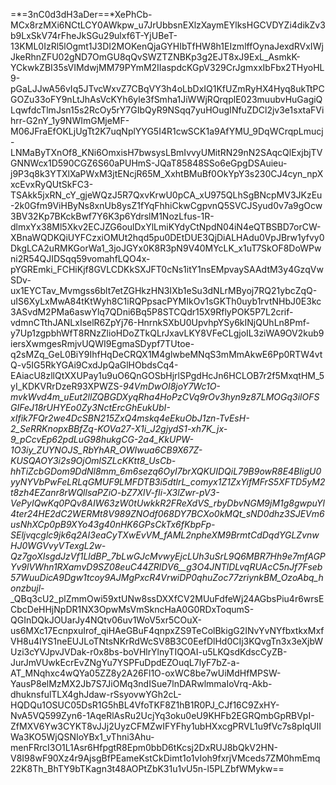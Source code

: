 =*=3nC0d3dH3aDer==*XePhCb-MCx8rzMXi6NCtLCY0AWkpw_u7JrUbbsnEXlzXaymEYlksHGCVDYZi4dikZv3b9LxSkV74rFheJkSGu29ulxf6T-YjUBeT-13KML0IzRl5lOgmt1J3DI2MOKenQjaGYHIbTfHW8h1EIzmlffOynaJexdRVxIWjJkeRhnZFU02gND7OmGU8qQvSWZTZNBKp3g2EJT8xJ9ExL_AsmkK-YCkwkZBI35sVIMdwjMM79PYmM2IIaspdcKGpV329CrJgmxxIbFbx2THyoHL9-pGaLJJwA56vIq5JTvcWxvZ7CBqVY3h4oLbDxIQ1KfUZmRyHX4Hyq8ukTtPCGOZu33oFY9nLtJhAsVcKYh6yle3fSmha1JiWWjRQrqplE023muubvHuGagiQLqwfdcTlmJsn15s2RcOy5rY7GIbQyR9NSqq7yuHOugINfuZDCl2jv3e1sxtaFVihrr-G2nY_1y9NWImGMjeMF-M06JFraEfOKLjUgTt2K7uqNplYYG5I4R1cwSCK1a9AfYMU_9DqWCrqpLmucj-LNMaByTXnOf8_KNi6OmxisH7bwsysLBmIvvyUMitRN29nN2SAqcQlExjbjTVGNNWcx1D590CGZ6S60aPUHmS-JQaT85848SSo6eGpgDSAuieu-j9P3q8k3YTXlXaPWxM3jtENcjR65M_XxhtBMuBf0OkYpY3s230CJ4cyn_npXxcEvxRyQUtSkFC3-TSAkk5jxRN_cY_gjeWQzJ5R7QxvKrwU0pCA_xU975QLhSgBNcpMV3JKzEu-2k0Gfm9ViHByNs8xnUb8ysZ1fYqFhhiCkwCgpvnQ5SVCJSyud0v7a9gOcw3BV32Kp7BKckBwf7Y6K3p6YdrslM1NozLfus-1R-dlmxYx38Ml5Xkv2ECJZG6oulDxYlLmiKYdyCtNpdN04iN4eQTBSBD7orCW-XBnaWQDKQiUYFCzxiOMUt2hqd5pu0DEtDUE3QjDiALHAdu0VpJBrw1yfvy0DkgLCA2uRMKGorWa1_3joJGYx0K8R3pN9V40MYcLK_x1uT7SkOF8DoWPwni2R54QJIDSqq59vomahfLQO4x-pYGREmki_FCHiKjf8GVLCDKkSXJFT0cNs1itY1nsEMpvaySAAdtM3y4GzqVwSDv-ux1EYCTav_Mvmgss6blt7etZGHkzHN3IXb1eSu3dNLrMByoj7RQ21ybcZqQ-uIS6XyLxMwA84tKtWyh8C1iRQPpsacPYMIkOv1sGKTh0uyb1rvtNHbJ0E3kc3ASvdM2PMa6aswYlq7QDni6Bq5P8STCQdr15X9RflyPOK5P7L2crif-vdmnCTthJANLxIselR6ZpYj76-HnrnkSXbU0UpvhpYSy6kINjQUhLn8Pmf-y7Up1zgpbhWfT8RNzZlioHDoZTkQLrJxavLKY8VFeCLgjoIL3ziWA9OV2kub9iersXwmgesRmjvUQWI9EgmaSDypf7TUtoe-q2sMZq_GeL0BiY9IhfHqDeCRQX1M4glwbeMNqS3mMmAkwE6Pp0RTW4vtQ-v5IG5RkYGAi9CxdJpQaGlHObdsCq4-EAiacU8zllQtXXUPay1u9uO6QnGOSbHjrlSPgdHcJn6HCLOB7r2f5MxqtHM_5yI_KDKVRrDzeR93XPWZS-_94VmDwOI8joY7Wc1O-mvkWvd4m_uEut2llZQBGDXyqRha4HoPzCVq9rOv3hyn9z87LMOGq3ilOFSGIFeJ18rUHYEo0Zy3NctErcGhEukUbI-xIfik7FQr2we4DcSBN215ZxQ4mskq4eEkuObJ1zn-TvEsH-2_SeRRKnopxBBfZq-KOVa27-X1i_J2gjydS1-xh7K_jx-9_pCcvEp62pdLuG98hukgCG-2a4_KkUPW-1O3iy_ZUYNOJS_RbYhAR_OWIwua6CB9X67Z-KUSQAOY3i2s9OjOmlSZLcKKtt8_UsCb-hhTiZcbGDom9DdNl8mm_6m6sezq6OyI7brXQKUIDQiL79B9owR8E4BIigU0yyNYVbPwFeLRLqGMUF9LMFDTB3i5dtlrL_comyx1Z1ZxYifMFrS5XFTD5yM2t8zh4EZanr8rWQllsaPZiO-bZ7XlV-fIi-X3lZwr-pV3-VePyIQwKq0PQv8AIW63zW0tUwkkR2FReXdVS_rbyDbvNGM9jM1g8gwpuYl4ter24HE2dC2WERMt8V989ZNOdf068DY7BCXo0kMQt_sND0dhz3SJEVm6usNhXCp0pB9XYo43g40nHK6GPsCkTx6fKbpFp-SEljvqcglc9jk6q2AI3eaCyTXwEvVM_fAML2npheXM9BrmtCdDqdYGLZvnwHJ0WGVvyVTexgL2w-Qz7goXIsgdJzVf1LldBP_7bLwGJcMvwyEjcLUh3uSrL9Q6MBR7Hh9e7mfAGPYv9lVWhn1RXamvD9SZ08euC44ZRlDV6__g3O4JNTlDLvqRUAcC5nJf7Fseb57WuuDicA9Dgw1tcoy9AJMgPxcR4VrwiDP0qhuZoc77zriynkBM_OzoAbq_honzbujl_-_QBq3cU2_plZmmOwi59xtUNw8ssDXXfCV2MUuFdfeWj24AGbsPiu4r6wrsECbcDeHHjNpDR1NX3OpwMsVmSkncHaA0G0RDxToqumS-QGInDQkJOUarJy4NQtv06uv1WoV5xr5COuX-us6MXc17EcnpxuIrof_qiHAeGBuF4qnpxZS9TeColBkigG2INvYvNYfbxtkxMxfVH8u4IYS1neEUJLoTNtsNKrRdWcSV8B3C0EefDlHd0CIj3KQvgTn3x3eXjbWUzi3cYVJpvJVDak-r0x8bs-boVHlrYlnyTIQOAI-u5LKQsdKdscCyZB-JurJmVUwkEcrEvZNgYu7YSPFuDpdEZOuqL7lyF7bZ-a-AT_MNqhxc4wQYa05ZZ8y2A26Fl1O-oxWC8be7wUiMdHfMPSW-YausP8elMzMX2Jb7S7JiOMq3ndISue7lnDARwlmmaIoVrq-Akb-dhuknsfulTLX4ghJdaw-rSsyovwYGh2cL-HQDQu1OSUC05DsR1G5hBL4VfoTKF8Z1hB1R0PJ_CJf16C9ZxHY-NvA5VQ599Zyn6-1AqeRlAsRu2UcjYq3oku0eU9KHFb2EGRQmbGpRBVpI-ZfMXV6Yw3CYKT8vJJj2UyzCFMZwIFYFhy1ubHXxcgPRVL1u9fVc7s8pIqUIIWa3KO5WjQSNIoYBx1_vThni3Ahu-menFRrcI3O1L1Asr6HfpgtR8Epm0bbD6tKcsj2DxRUJ8bQkV2HN-V8I98wF90Xz4r9AjsgBfPEameKstCkDimt1o1vIoh9fxrjVMceds7ZM0hmEmq22K8Th_BhTY9bTKagn3t48AOPtZbK31u1vU5n-l5PLZbfWMykw==